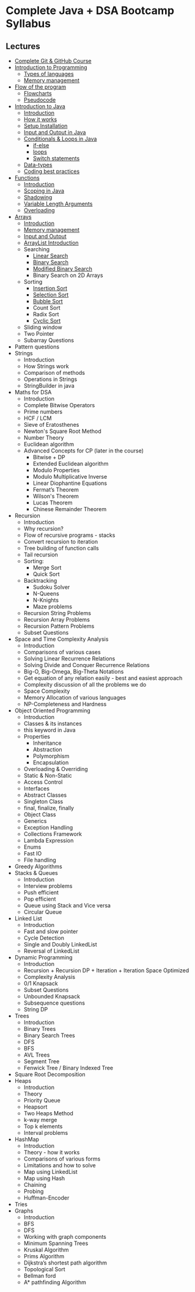 # Complete Java + DSA Bootcamp Syllabus

## Lectures
- [Complete Git & GitHub Course](https://youtu.be/apGV9Kg7ics)
- [Introduction to Programming](https://youtu.be/wn49bJOYAZM)
    - [Types of languages](https://youtu.be/wn49bJOYAZM?t=171)
    - [Memory management](https://youtu.be/wn49bJOYAZM?t=1488)
- [Flow of the program](https://youtu.be/lhELGQAV4gg)
    - [Flowcharts](https://youtu.be/lhELGQAV4gg)
    - [Pseudocode](https://youtu.be/lhELGQAV4gg?t=715)
- [Introduction to Java](https://youtu.be/4EP8YzcN0hQ)
    - [Introduction](https://youtu.be/4EP8YzcN0hQ)
    - [How it works](https://youtu.be/4EP8YzcN0hQ?t=93)
    - [Setup Installation](https://youtu.be/4EP8YzcN0hQ?t=1486)
    - [Input and Output in Java](https://youtu.be/TAtrPoaJ7gc)
    - [Conditionals & Loops in Java](https://youtu.be/ldYLYRNaucM?t=88)
        - [if-else](https://youtu.be/ldYLYRNaucM?t=88)
        - [loops](https://youtu.be/ldYLYRNaucM?t=440)
        - [Switch statements](https://youtu.be/mA23x39DjbI)
    - [Data-types](https://youtu.be/TAtrPoaJ7gc?t=2800)
    - [Coding best practices](https://youtu.be/waGfV-IoOt8)
- [Functions](https://youtu.be/vvanI8NRlSI)
    - [Introduction](https://youtu.be/vvanI8NRlSI)
    - [Scoping in Java](https://youtu.be/vvanI8NRlSI?t=2801)
    - [Shadowing](https://youtu.be/vvanI8NRlSI?t=3584)
    - [Variable Length Arguments](https://youtu.be/vvanI8NRlSI?t=4013)
    - [Overloading](https://youtu.be/vvanI8NRlSI?t=4327)
- [Arrays](https://youtu.be/n60Dn0UsbEk)
    - [Introduction](https://youtu.be/n60Dn0UsbEk)
    - [Memory management](https://youtu.be/n60Dn0UsbEk?t=632)
    - [Input and Output](https://youtu.be/n60Dn0UsbEk?t=1675)
    - [ArrayList Introduction](https://youtu.be/n60Dn0UsbEk?t=4868)
    - Searching
        - [Linear Search](https://youtu.be/_HRA37X8N_Q)
        - [Binary Search](https://youtu.be/f6UU7V3szVw)
        - [Modified Binary Search](https://youtu.be/f6UU7V3szVw?t=2508)
        - Binary Search on 2D Arrays
    - Sorting
        - [Insertion Sort](https://youtu.be/By_5-RRqVeE)
        - [Selection Sort](https://youtu.be/Nd4SCCIHFWk)
        - [Bubble Sort](https://youtu.be/F5MZyqRp_IM)
        - Count Sort
        - Radix Sort
        - [Cyclic Sort](https://youtu.be/JfinxytTYFQ)
    - Sliding window
    - Two Pointer
    - Subarray Questions
- Pattern questions
- Strings
    - Introduction
    - How Strings work
    - Comparison of methods
    - Operations in Strings
    - StringBuilder in java
- Maths for DSA
    - Introduction
    - Complete Bitwise Operators
    - Prime numbers
    - HCF / LCM
    - Sieve of Eratosthenes
    - Newton's Square Root Method
    - Number Theory
    - Euclidean algorithm
    - Advanced Concepts for CP (later in the course)
        - Bitwise + DP
        - Extended Euclidean algorithm
        - Modulo Properties
        - Modulo Multiplicative Inverse
        - Linear Diophantine Equations
        - Fermat’s Theorem
        - Wilson's Theorem
        - Lucas Theorem
        - Chinese Remainder Theorem
- Recursion
    - Introduction
    - Why recursion?
    - Flow of recursive programs - stacks
    - Convert recursion to iteration
    - Tree building of function calls
    - Tail recursion
    - Sorting:
        - Merge Sort
        - Quick Sort
    - Backtracking
        - Sudoku Solver
        - N-Queens
        - N-Knights
        - Maze problems
    - Recursion String Problems
    - Recursion Array Problems
    - Recursion Pattern Problems
    - Subset Questions
- Space and Time Complexity Analysis
    - Introduction
    - Comparisons of various cases
    - Solving Linear Recurrence Relations
    - Solving Divide and Conquer Recurrence Relations
    - Big-O, Big-Omega, Big-Theta Notations
    - Get equation of any relation easily - best and easiest approach
    - Complexity discussion of all the problems we do
    - Space Complexity 
    - Memory Allocation of various languages
    - NP-Completeness and Hardness
- Object Oriented Programming
    - Introduction
    - Classes & its instances
    - this keyword in Java
    - Properties
        - Inheritance
        - Abstraction
        - Polymorphism
        - Encapsulation
    - Overloading & Overriding
    - Static & Non-Static
    - Access Control
    - Interfaces
    - Abstract Classes
    - Singleton Class
    - final, finalize, finally
    - Object Class
    - Generics
    - Exception Handling
    - Collections Framework
    - Lambda Expression
    - Enums
    - Fast IO
	- File handling
- Greedy Algorithms
- Stacks & Queues
    - Introduction
    - Interview problems
    - Push efficient
    - Pop efficient
    - Queue using Stack and Vice versa
    - Circular Queue
- Linked List
    - Introduction
    - Fast and slow pointer
    - Cycle Detection
    - Single and Doubly LinkedList
    - Reversal of LinkedList
- Dynamic Programming
    - Introduction
    - Recursion + Recursion DP + Iteration + Iteration Space Optimized
    - Complexity Analysis
    - 0/1 Knapsack
    - Subset Questions
    - Unbounded Knapsack
    - Subsequence questions
    - String DP
- Trees
    - Introduction
    - Binary Trees
    - Binary Search Trees
    - DFS
    - BFS
    - AVL Trees
    - Segment Tree
    - Fenwick Tree / Binary Indexed Tree
- Square Root Decomposition
- Heaps
    - Introduction
    - Theory
    - Priority Queue
    - Heapsort
    - Two Heaps Method
    - k-way merge
    - Top k elements
    - Interval problems
- HashMap
    - Introduction
    - Theory - how it works
    - Comparisons of various forms
    - Limitations and how to solve
    - Map using LinkedList
    - Map using Hash
    - Chaining
    - Probing
    - Huffman-Encoder
- Tries
- Graphs
    - Introduction
    - BFS
    - DFS
    - Working with graph components
    - Minimum Spanning Trees
    - Kruskal Algorithm
    - Prims Algorithm
    - Dijkstra’s shortest path algorithm
    - Topological Sort
    - Bellman ford
    - A* pathfinding Algorithm

